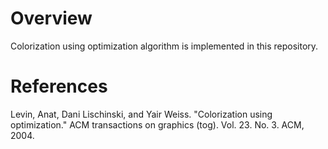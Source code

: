 # Overview

Colorization using optimization algorithm is implemented in this repository.

# References

Levin, Anat, Dani Lischinski, and Yair Weiss. "Colorization using optimization." ACM transactions on graphics (tog). Vol. 23. No. 3. ACM, 2004.